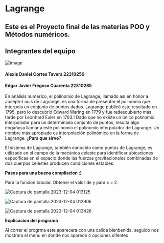 # Lagrange
## Este es el Proyecto final de las materias POO y Métodos numéricos.
## Integrantes del equipo 
![image](https://github.com/colomosceti/practica-dino-chrome-EdgarCuarenta/assets/143459565/bd6bf12a-4c6e-4000-830f-b4ca3fdd7ce7)

#### Alexis Daniel Cortes Tavera 22310259
#### Edgar Javier Fregoso Cuarenta 22310285

En análisis numérico, el polinomio de Lagrange, llamado así en honor a Joseph-Louis de Lagrange, es una forma de presentar el polinomio que interpola un conjunto de puntos dados. Lagrange publicó este resultado en 1795, pero lo descubrió Edward Waring en 1779 y fue redescubierto más tarde por Leonhard Euler en 1783.1 Dado que no existe un único polinomio interpolador para un determinado conjunto de puntos, resulta algo engañoso llamar a este polinomio el polinomio interpolador de Lagrange. Un nombre más apropiado es interpolación polinómica en la forma de Lagrange.
**¿Para que sirve?**

El sistema de Lagrange, también conocido como puntos de Lagrange, es utilizado en el campo de la mecánica celeste para identificar ubicaciones específicas en el espacio donde las fuerzas gravitacionales combinadas de dos cuerpos celestes producen condiciones estables.

**Pasos para una buena compilacion :)**

Para la funcion tabular. Obtener el valor de y para x = 2.

![Captura de pantalla 2023-12-04 013125](https://github.com/Alxda18/Lagrange/assets/143459565/6c732491-395a-443b-a254-05a0660ff74f)


![Captura de pantalla 2023-12-04 012906](https://github.com/Alxda18/Lagrange/assets/143459565/a295ad57-6a68-4bef-af93-6d31142cc829)



![Captura de pantalla 2023-12-04 013426](https://github.com/Alxda18/Lagrange/assets/143459565/08c2ee74-7de2-4ddc-9f25-bb0797f3af44)


**Explicacion del programa**

Al correr el progrma este aparecera con una calida bienbenida, seguido nos mostrara el menu en donde nos aparece 4 opciones difentes 

 